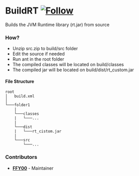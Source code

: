 # BuildRT [![Follow](https://img.shields.io/twitter/follow/MyClaraOswin.svg)](http://twitter.com/intent/user?screen_name=MyClaraOswin)
Builds the JVM Runtime library (rt.jar) from source

### How?
 - Unzip src.zip to build/src folder
 - Edit the source if needed
 - Run ant in the root folder
 - The compiled classes will be located on build/classes
 - The compiled jar will be located on build/dist/rt_custom.jar

#### File Structure
```
root
│   build.xml  
│
└───folder1
    |
    └───classes
    |   └───...
    |
    └───dist
    |   └───rt_cistom.jar
    |
    └───src
        └───...
```

### Contributors
 - [**FFY00**](http://twitter.com/intent/user?screen_name=MyClaraOswin) - Maintainer
